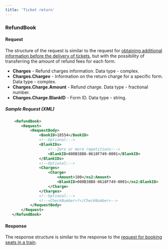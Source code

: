 ```yaml
---
title: 'Ticket return'
---
```


### RefundBook

#### Request

The structure of the request is similar to the request for [obtaining additional information before the delivery of tickets](/trains/trains_stages/getrefundinfo), but with the possibility of transferring the amount of refund fees for each form.

-   **Charges** - Refund charges information. Data type - complex.
-   **Charges.Chargev** - Information on the return charge for a specific form. Data type - complex.
-   **Charges.Charge.Amount** - Refund charge. Data type - fractional number.
-   **Charges.Charge.BlankID** - Form ID. Data type - string.

##### Sample Request (XML)
```xml
    <RefundBook>
       <Request>
           <RequestBody>
               <BookID>18554</BookID>
               <!--Optional:-->
               <BlankIDs>
                   <!--Zero or more repetitions:-->
                   <BlankID>000B38B8-0618F749-0001</BlankID>
               </BlankIDs>
               <!--Optional:-->
               <Charges>
                   <Charge>
                       <Amount>100</ns2:Amount>
                       <BlankID>000B38B8-0618F749-0001</ns2:BlankID>
                   </Charge>
               </Charges>
               <!--Optional:-->
               <!--<CheckNumber>?</CheckNumber>-->
           </RequestBody>
       </Request>
   </RefundBook>
```

#### Response

The response structure is similar to the response to the [request for booking seats in a train](/trains/trains_stages/booktrain).